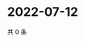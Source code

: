 # 2022-07-12

共 0 条

<!-- BEGIN WEIBO -->
<!-- 最后更新时间 Tue Jul 12 2022 05:13:53 GMT+0800 (China Standard Time) -->

<!-- END WEIBO -->
